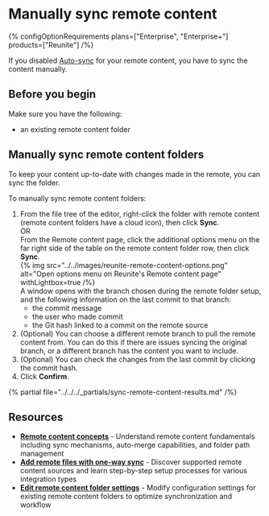 # Manually sync remote content

{% configOptionRequirements plans=["Enterprise", "Enterprise+"] products=["Reunite"] /%}

If you disabled [Auto-sync](./remote-content.md#auto-sync-and-auto-merge) for your remote content, you have to sync the content manually.

## Before you begin

Make sure you have the following:

- an existing remote content folder

## Manually sync remote content folders

To keep your content up-to-date with changes made in the remote, you can sync the folder.

To manually sync remote content folders:

1. From the file tree of the editor, right-click the folder with remote content (remote content folders have a cloud icon), then click **Sync**. \
   OR \
   From the Remote content page, click the additional options menu on the far right side of the table on the remote content folder row, then click **Sync**. \
  {% img
    src="../../images/reunite-remote-content-options.png"
    alt="Open options menu on Reunite's Remote content page"
    withLightbox=true
  /%} \
    A window opens with the branch chosen during the remote folder setup, and the following information on the last commit to that branch:
      - the commit message
      - the user who made commit
      - the Git hash linked to a commit on the remote source
2. (Optional) You can choose a different remote branch to pull the remote content from.
    You can do this if there are issues syncing the original branch, or a different branch has the content you want to include.
3. (Optional) You can check the changes from the last commit by clicking the commit hash.
4. Click **Confirm**.

{% partial file="../../../_partials/sync-remote-content-results.md" /%}

## Resources

- **[Remote content concepts](./remote-content.md)** - Understand remote content fundamentals including sync mechanisms, auto-merge capabilities, and folder path management
- **[Add remote files with one-way sync](./index.md)** - Discover supported remote content sources and learn step-by-step setup processes for various integration types
- **[Edit remote content folder settings](./edit-remote-content-folder.md)** - Modify configuration settings for existing remote content folders to optimize synchronization and workflow
